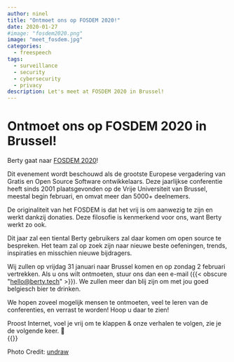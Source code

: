 ```yaml
---
author: ninel
title: "Ontmoet ons op FOSDEM 2020!"
date: 2020-01-27
#image: "fosdem2020.png"
image: "meet_fosdem.jpg"
categories:
  - freespeech
tags:
  - surveillance
  - security
  - cybersecurity
  - privacy
description: Let's meet at FOSDEM 2020 in Brussel!
---
```


# Ontmoet ons op FOSDEM 2020 in Brussel!

Berty gaat naar [FOSDEM 2020](https://fosdem.org/2020/about/)!

Dit evenement wordt beschouwd als de grootste Europese vergadering van Gratis en Open Source Software ontwikkelaars.  Deze jaarlijkse conferentie heeft sinds 2001 plaatsgevonden op de Vrije Universiteit van Brussel, meestal begin februari, en omvat meer dan 5000+ deelnemers.

De originaliteit van het FOSDEM is dat het vrij is om aanwezig te zijn en werkt dankzij donaties. Deze filosofie is kenmerkend voor ons, want Berty werkt zo ook.

Dit jaar zal een tiental Berty gebruikers zal daar komen om open source te bespreken. Het team zal op zoek zijn naar nieuwe beste oefeningen, trends, inspiraties en misschien nieuwe bijdragers.

Wij zullen op vrijdag 31 januari naar Brussel komen en op zondag 2 februari vertrekken. Als u ons wilt ontmoeten, stuur ons dan een e-mail ({{< obscure "hello@berty.tech" >}}). We zullen meer dan blij zijn om met jou goed belgiesch bier te drinken.

We hopen zoveel mogelijk mensen te ontmoeten, veel te leren van de conferenties, en verrast te worden! Hoop u daar te zien!



Proost Internet, voel je vrij om te klappen & onze verhalen te volgen, zie je de volgende keer. 🤫 </br>
 {{<tweet id="1175014666310959104">}}

Photo Credit: [undraw](https://undraw.co/illustrations) 
